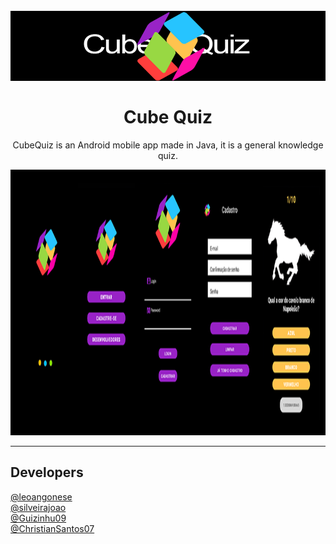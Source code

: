 <h1 align="center">
<br>
  <img src="cubei.png" alt="Cube Quiz">
<br>
<br>
Cube Quiz
</h1>

<p align="center">CubeQuiz is an Android mobile app made in Java, it is a general knowledge quiz.</p>

[//]: # (Add your gifs/images here:)
<div>
  <img src="olaa.png" alt="demo" height="425">
</div>

<hr />

## Developers
 [@leoangonese](https://github.com/leoangonese)  <br/>
 [@silveirajoao](https://github.com/silveirajoao) <br/>
 [@Guizinhu09](https://github.com/Guizinhu09) <br/>
 [@ChristianSantos07](https://github.com/ChristianSantos07)
